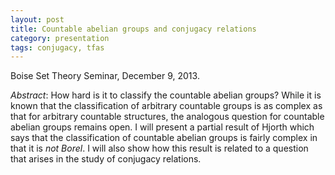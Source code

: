 ```yaml
---
layout: post
title: Countable abelian groups and conjugacy relations
category: presentation
tags: conjugacy, tfas
---
```


Boise Set Theory Seminar, December 9, 2013.<!--more-->

*Abstract*: How hard is it to classify the countable abelian groups? While it is known that the classification of arbitrary countable groups is as complex as that for arbitrary countable structures, the analogous question for countable abelian groups remains open. I will present a partial result of Hjorth which says that the classification of countable abelian groups is fairly complex in that it is *not Borel*. I will also show how this result is related to a question that arises in the study of conjugacy relations.
